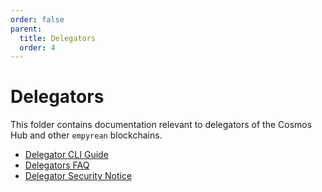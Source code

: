 ```yaml
---
order: false
parent:
  title: Delegators
  order: 4
---
```


# Delegators

This folder contains documentation relevant to delegators of the Cosmos Hub and other `empyrean` blockchains.

- [Delegator CLI Guide](./delegator-guide-cli.md)
- [Delegators FAQ](./delegator-faq.md)
- [Delegator Security Notice](./delegator-security.md)
